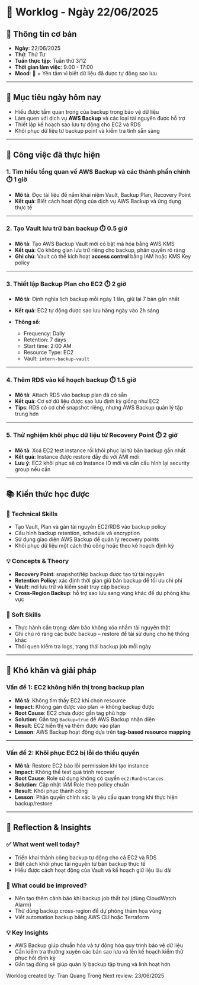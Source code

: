 # 📘 Worklog - Ngày 22/06/2025

## 📅 Thông tin cơ bản

* **Ngày**: 22/06/2025
* **Thứ**: Thứ Tư
* **Tuần thực tập**: Tuần thứ 3/12
* **Thời gian làm việc**: 9:00 - 17:00
* **Mood**: 💾 + Yên tâm vì biết dữ liệu đã được tự động sao lưu

---

## 🎯 Mục tiêu ngày hôm nay

* Hiểu được tầm quan trọng của backup trong bảo vệ dữ liệu
* Làm quen với dịch vụ **AWS Backup** và các loại tài nguyên được hỗ trợ
* Thiết lập kế hoạch sao lưu tự động cho EC2 và RDS
* Khôi phục dữ liệu từ backup point và kiểm tra tính sẵn sàng

---

## 💼 Công việc đã thực hiện

### 1. Tìm hiểu tổng quan về AWS Backup và các thành phần chính ⏱️ 1 giờ

* **Mô tả**: Đọc tài liệu để nắm khái niệm Vault, Backup Plan, Recovery Point
* **Kết quả**: Biết cách hoạt động của dịch vụ AWS Backup và ứng dụng thực tế

---

### 2. Tạo Vault lưu trữ bản backup ⏱️ 0.5 giờ

* **Mô tả**: Tạo AWS Backup Vault mới có bật mã hóa bằng AWS KMS
* **Kết quả**: Có không gian lưu trữ riêng cho backup, phân quyền rõ ràng
* **Ghi chú**: Vault có thể kích hoạt **access control** bằng IAM hoặc KMS Key policy

---

### 3. Thiết lập Backup Plan cho EC2 ⏱️ 2 giờ

* **Mô tả**: Định nghĩa lịch backup mỗi ngày 1 lần, giữ lại 7 bản gần nhất
* **Kết quả**: EC2 tự động được sao lưu hàng ngày vào 2h sáng
* **Thông số**:

  * Frequency: Daily
  * Retention: 7 days
  * Start time: 2:00 AM
  * Resource Type: EC2
  * Vault: `intern-backup-vault`

---

### 4. Thêm RDS vào kế hoạch backup ⏱️ 1.5 giờ

* **Mô tả**: Attach RDS vào backup plan đã có sẵn
* **Kết quả**: Cơ sở dữ liệu được sao lưu định kỳ giống như EC2
* **Tips**: RDS có cơ chế snapshot riêng, nhưng AWS Backup quản lý tập trung hơn

---

### 5. Thử nghiệm khôi phục dữ liệu từ Recovery Point ⏱️ 2 giờ

* **Mô tả**: Xoá EC2 test instance rồi khôi phục lại từ bản backup gần nhất
* **Kết quả**: Instance được restore đầy đủ với AMI mới
* **Lưu ý**: EC2 khôi phục sẽ có Instance ID mới và cần cấu hình lại security group nếu cần

---

## 📚 Kiến thức học được

### 🔧 Technical Skills

* Tạo Vault, Plan và gán tài nguyên EC2/RDS vào backup policy
* Cấu hình backup retention, schedule và encryption
* Sử dụng giao diện AWS Backup để quản lý recovery points
* Khôi phục dữ liệu một cách thủ công hoặc theo kế hoạch định kỳ

### 💡 Concepts & Theory

* **Recovery Point**: snapshot/tệp backup được tạo từ tài nguyên
* **Retention Policy**: xác định thời gian giữ bản backup để tối ưu chi phí
* **Vault**: nơi lưu trữ và kiểm soát truy cập backup
* **Cross-Region Backup**: hỗ trợ sao lưu sang vùng khác để dự phòng khu vực

### 🤝 Soft Skills

* Thực hành cẩn trọng: đảm bảo không xóa nhầm tài nguyên thật
* Ghi chú rõ ràng các bước backup – restore để tái sử dụng cho hệ thống khác
* Thói quen kiểm tra logs, trạng thái backup job mỗi ngày

---

## 🚧 Khó khăn và giải pháp

### Vấn đề 1: EC2 không hiển thị trong backup plan

* **Mô tả**: Không tìm thấy EC2 khi chọn resource
* **Impact**: Không gán được vào plan → không backup được
* **Root Cause**: EC2 chưa được gắn tag phù hợp
* **Solution**: Gắn tag `Backup=true` để AWS Backup nhận diện
* **Result**: EC2 hiển thị và thêm được vào plan
* **Lesson**: AWS Backup hoạt động dựa trên **tag-based resource mapping**

---

### Vấn đề 2: Khôi phục EC2 bị lỗi do thiếu quyền

* **Mô tả**: Restore EC2 báo lỗi permission khi tạo instance
* **Impact**: Không thể test quá trình recover
* **Root Cause**: Role sử dụng không có quyền `ec2:RunInstances`
* **Solution**: Cập nhật IAM Role theo policy chuẩn
* **Result**: Khôi phục thành công
* **Lesson**: Phân quyền chính xác là yêu cầu quan trọng khi thực hiện backup/restore

---

## 💭 Reflection & Insights

### ✅ What went well today?

* Triển khai thành công backup tự động cho cả EC2 và RDS
* Biết cách khôi phục tài nguyên từ bản backup thực tế
* Hiểu được cách hoạt động của Vault và kế hoạch giữ liệu lâu dài

### 🔄 What could be improved?

* Nên tạo thêm cảnh báo khi backup job thất bại (dùng CloudWatch Alarm)
* Thử dùng backup cross-region để dự phòng thảm họa vùng
* Viết automation backup bằng AWS CLI hoặc Terraform

### 💡 Key Insights

* AWS Backup giúp chuẩn hóa và tự động hóa quy trình bảo vệ dữ liệu
* Cần kiểm tra thường xuyên các bản sao lưu và lên kế hoạch kiểm thử phục hồi định kỳ
* Gắn tag đúng sẽ giúp quản lý backup tập trung và linh hoạt hơn

Worklog created by: Tran Quang Trong
Next review: 23/06/2025